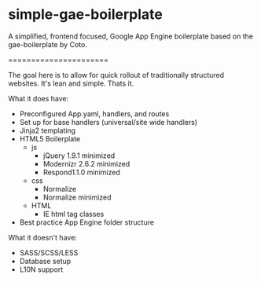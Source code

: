 simple-gae-boilerplate
======================

A simplified, frontend focused, Google App Engine boilerplate based on the gae-boilerplate by Coto.

======================

The goal here is to allow for quick rollout of traditionally structured websites. It's lean and simple. Thats it.

What it does have:

- Preconfigured App.yaml, handlers, and routes
- Set up for base handlers (universal/site wide handlers)
- Jinja2 templating
- HTML5 Boilerplate
	- js
		- jQuery 1.9.1 minimized
		- Modernizr 2.6.2 minimized
		- Respond1.1.0 minimized
	- css
		- Normalize
		- Normalize minimized
	- HTML
		- IE html tag classes
- Best practice App Engine folder structure


What it doesn't have:

- SASS/SCSS/LESS
- Database setup
- L10N support